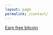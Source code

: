 ```yaml
---
layout: page
permalink: /contact/
---
```


<!-- www.123formbuilder.com script begins here --><script type="text/javascript" defer src="//www.123formbuilder.com/embed/4602925.js" data-role="form" data-default-width="650px"></script><!-- www.123formbuilder.com script ends here -->

 <a href="http://www.freebiebitcoin.com">Earn free bitcoin</a>
